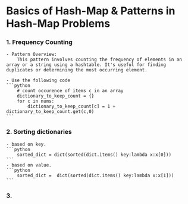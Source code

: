 # Basics of Hash-Map & Patterns in Hash-Map Problems 

### 1.  Frequency Counting
    - Pattern Overview:
        This pattern involves counting the frequency of elements in an array or a string using a hashtable. It's useful for finding duplicates or determining the most occurring element.
        
    - Use the following code  
    ```python
        # count occurence of items c in an array 
        dictionary_to_keep_count = {}
        for c in nums:
            dictionary_to_keep_count[c] = 1 + dictionary_to_keep_count.get(c,0)
    ```
### 2.  Sorting dictionaries 
    - based on key.
    ```python 
        sorted_dict = dict(sorted(dict.items() key:lambda x:x[0]))
    ```
    - based on value.
    ```python 
        sorted_dict =  dict(sorted(dict.items() key:lambda x:x[1]))
    ```
### 3. 
